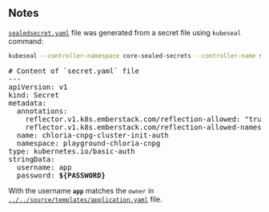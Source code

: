 ## Notes
[`sealedsecret.yaml`](./sealedsecret.yaml) file was generated from a secret file using `kubeseal` command:
```bash
kubeseal --controller-namespace core-sealed-secrets --controller-name sealed-secrets -f secret.yaml -w sealedsecret.yaml
```
<pre>
# Content of `secret.yaml` file
---
apiVersion: v1
kind: Secret
metadata:
  annotations:
    reflector.v1.k8s.emberstack.com/reflection-allowed: "true"
    reflector.v1.k8s.emberstack.com/reflection-allowed-namespaces: "playground-chloria*"
  name: chloria-cnpg-cluster-init-auth
  namespace: playground-chloria-cnpg
type: kubernetes.io/basic-auth
stringData:
  username: app
  password: <b>${PASSWORD}</b>
</pre>
With the username **`app`** matches the `owner` in [`../../source/templates/application.yaml`](../../source/templates/application.yaml) file.
